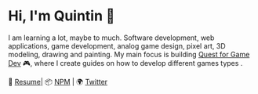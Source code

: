 # Hi, I'm Quintin :wave:

I am learning a lot, maybe to much. Software development, web applications, game development, analog game design, pixel art, 3D modeling, drawing and painting.
My main focus is building [Quest for Game Dev][q4gd] :video_game:, where I create guides on how to develop different games types .

:page_facing_up: [Resume][resume]| :package: [NPM][npm] | :earth_africa: [Twitter][twitter]

[q4gd]: https://quintin.henn.gitlab.io/quest-for-game-dev/
[resume]: https://registry.jsonresume.org/skerwe
[npm]: https://www.npmjs.com/~skerwe
[twitter]: https://twitter.com/QuintinHenn
